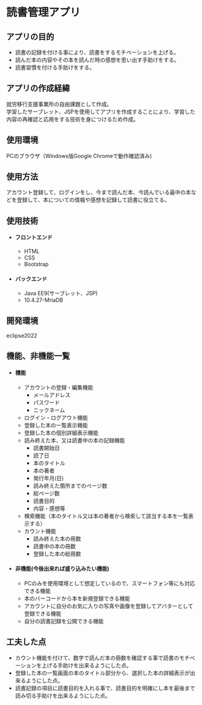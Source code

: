 # 読書管理アプリ
## アプリの目的
* 読書の記録を付ける事により、読書をするモチベーションを上げる。
* 読んだ本の内容やその本を読んだ時の感想を思い出す手助けをする。
* 読書習慣を付ける手助けをする。
   
## アプリの作成経緯
就労移行支援事業所の自由課題として作成。  
学習したサーブレット、JSPを使用してアプリを作成することにより、学習した内容の再確認と応用をする技術を身につけるため作成。

## 使用環境
PCのブラウザ（Windows版Google Chromeで動作確認済み)

## 使用方法
アカウント登録して、ログインをし、今まで読んだ本、今読んでいる最中の本などを登録して、本についての情報や感想を記録して読書に役立てる。

## 使用技術
   * #### フロントエンド
      * HTML
      * CSS
      * Bootstrap
   * #### バックエンド
      * Java EE9(サーブレット、JSP)
      * 10.4.27-MriaDB

## 開発環境
eclipse2022

## 機能、非機能一覧
   * #### 機能
      * アカウントの登録・編集機能
        * メールアドレス
        * パスワード
        * ニックネーム
      * ログイン・ログアウト機能
      * 登録した本の一覧表示機能
      * 登録した本の個別詳細表示機能
      * 読み終えた本、又は読書中の本の記録機能
        * 読書開始日
        * 読了日
        * 本のタイトル
        * 本の著者
        * 発行年月(日)
        * 読み終えた箇所までのページ数
        * 総ページ数
        * 読書目的
        * 内容・感想等
      * 検索機能（本のタイトル又は本の著者から検索して該当する本を一覧表示する）
      * カウント機能
        * 読み終えた本の冊数
        * 読書中の本の冊数
        * 登録した本の総冊数
   * #### 非機能(今後出来れば盛り込みたい機能)
      * PCのみを使用環境として想定しているので、スマートフォン等にも対応できる機能
      * 本のバーコードから本を新規登録できる機能
      * アカウントに自分のお気に入りの写真や画像を登録してアバターとして登録できる機能
      * 自分の読書記録を公開できる機能

## 工夫した点
   * カウント機能を付けて、数字で読んだ本の冊数を確認する事で読書のモチベーションを上げる手助けを出来るようにした点。
   * 登録した本の一覧画面の本のタイトル部分から、選択した本の詳細表示が出来るようにした点。
   * 読書記録の項目に読書目的を入れる事で、読書目的を明確にし本を最後まで読み切る手助けを出来るようにした点。




